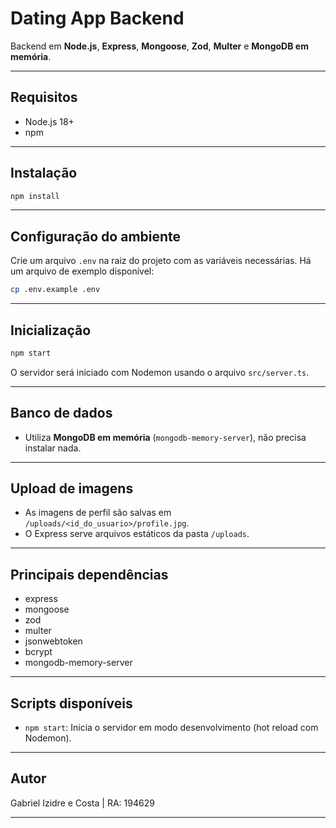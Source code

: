 # Dating App Backend

Backend em **Node.js**, **Express**, **Mongoose**, **Zod**, **Multer** e **MongoDB em memória**.

---

## Requisitos
- Node.js 18+
- npm

---

## Instalação
```bash
npm install
```

---

## Configuração do ambiente
Crie um arquivo `.env` na raiz do projeto com as variáveis necessárias. Há um arquivo de exemplo disponível:

```bash
cp .env.example .env
```

---

## Inicialização
```bash
npm start
```
O servidor será iniciado com Nodemon usando o arquivo `src/server.ts`.

---

## Banco de dados
- Utiliza **MongoDB em memória** (`mongodb-memory-server`), não precisa instalar nada.

---

## Upload de imagens
- As imagens de perfil são salvas em `/uploads/<id_do_usuario>/profile.jpg`.
- O Express serve arquivos estáticos da pasta `/uploads`.

---

## Principais dependências
- express
- mongoose
- zod
- multer
- jsonwebtoken
- bcrypt
- mongodb-memory-server

---

## Scripts disponíveis
- `npm start`: Inicia o servidor em modo desenvolvimento (hot reload com Nodemon).

---

## Autor
Gabriel Izidre e Costa | RA: 194629

---
